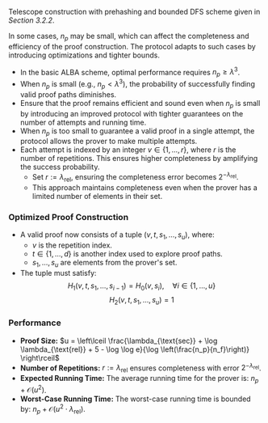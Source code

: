 Telescope construction with prehashing and bounded DFS scheme given in _Section 3.2.2_.

In some cases, $n_p$ may be small, which can affect the completeness and efficiency of the proof construction. The protocol adapts to such cases by introducing optimizations and tighter bounds.
- In the basic ALBA scheme, optimal performance requires $n_p \geq \lambda^3$.
- When $n_p$ is small (e.g., $n_p < \lambda^3$), the probability of successfully finding valid proof paths diminishes.
- Ensure that the proof remains efficient and sound even when $n_p$ is small by introducing an improved protocol with tighter guarantees on the number of attempts and running time.
- When $n_p$ is too small to guarantee a valid proof in a single attempt, the protocol allows the prover to make multiple attempts.
- Each attempt is indexed by an integer $v \in \{1, \ldots, r\}$, where $r$ is the number of repetitions. This ensures higher completeness by amplifying the success probability.
    - Set $r := \lambda_{\text{rel}}$, ensuring the completeness error becomes $2^{-\lambda_{\text{rel}}}$.
    - This approach maintains completeness even when the prover has a limited number of elements in their set.

### Optimized Proof Construction
- A valid proof now consists of a tuple $(v, t, s_1, \ldots, s_u)$, where:
    - $v$ is the repetition index.
    - $t \in \{1, \ldots, d\}$ is another index used to explore proof paths.
    - $s_1, \ldots, s_u$ are elements from the prover's set.
- The tuple must satisfy:
  $$
  H_1(v, t, s_1, \ldots, s_{i-1}) = H_0(v, s_i), \quad \forall i \in \{1, \ldots, u\}
  $$
  $$
  H_2(v, t, s_1, \ldots, s_u) = 1
  $$

### Performance
- **Proof Size:** $u = \left\lceil \frac{\lambda_{\text{sec}} + \log \lambda_{\text{rel}} + 5 - \log \log e}{\log \left(\frac{n_p}{n_f}\right)} \right\rceil$
- **Number of Repetitions:**  $r := \lambda_{\text{rel}}$ ensures completeness with error $2^{-\lambda_{\text{rel}}}$.
- **Expected Running Time:** The average running time for the prover is: $n_p + \mathcal{O}(u^2)$.
- **Worst-Case Running Time:** The worst-case running time is bounded by: $n_p + \mathcal{O}(u^2 \cdot \lambda_{\text{rel}})$.

